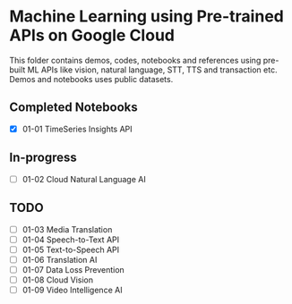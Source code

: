 # Machine Learning using Pre-trained APIs on Google Cloud

This folder contains demos, codes, notebooks and references using pre-built ML APIs like vision, natural language, STT, TTS and transaction etc. Demos and notebooks uses public datasets. 


## Completed Notebooks

- [x] 01-01 TimeSeries Insights API

## In-progress

- [ ] 01-02 Cloud Natural Language AI

## TODO

- [ ] 01-03 Media Translation
- [ ] 01-04 Speech-to-Text API
- [ ] 01-05 Text-to-Speech API
- [ ] 01-06 Translation AI
- [ ] 01-07 Data Loss Prevention 
- [ ] 01-08 Cloud Vision
- [ ] 01-09 Video Intelligence AI 